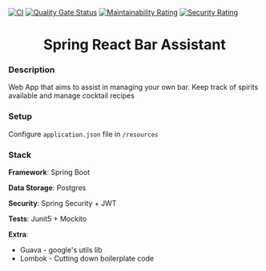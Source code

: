 [![CI](https://github.com/mityavasilyev/spring-react-bar-app/actions/workflows/build.yml/badge.svg)](https://github.com/mityavasilyev/spring-react-bar-app/actions/workflows/build.yml)
[![Quality Gate Status](https://sonarcloud.io/api/project_badges/measure?project=mityavasilyev_spring-react-bar-app&metric=alert_status)](https://sonarcloud.io/summary/new_code?id=mityavasilyev_spring-react-bar-app)
[![Maintainability Rating](https://sonarcloud.io/api/project_badges/measure?project=mityavasilyev_spring-react-bar-app&metric=sqale_rating)](https://sonarcloud.io/summary/new_code?id=mityavasilyev_spring-react-bar-app)
[![Security Rating](https://sonarcloud.io/api/project_badges/measure?project=mityavasilyev_spring-react-bar-app&metric=security_rating)](https://sonarcloud.io/summary/new_code?id=mityavasilyev_spring-react-bar-app)


<h1 align="center">
    Spring React Bar Assistant
</h1>

### Description

Web App that aims to assist in managing your own bar. Keep track of spirits available 
and manage cocktail recipes

### Setup
Configure `application.json` file in `/resources`

### Stack
**Framework**: Spring Boot

**Data Storage**: Postgres

**Security**: Spring Security + JWT

**Tests**: Junit5 + Mockito

**Extra**:
- Guava - google's utils lib
- Lombok - Cutting down boilerplate code